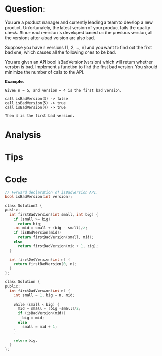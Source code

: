 # Question:

You are a product manager and currently leading a team to develop a new product. Unfortunately, the latest version of your product fails the quality check. Since each version is developed based on the previous version, all the versions after a bad version are also bad.

Suppose you have n versions [1, 2, ..., n] and you want to find out the first bad one, which causes all the following ones to be bad.

You are given an API bool isBadVersion(version) which will return whether version is bad. Implement a function to find the first bad version. You should minimize the number of calls to the API.

**Example**:
```
Given n = 5, and version = 4 is the first bad version.

call isBadVersion(3) -> false
call isBadVersion(5) -> true
call isBadVersion(4) -> true

Then 4 is the first bad version. 
```

# Analysis

# Tips

# Code
```go
// Forward declaration of isBadVersion API.
bool isBadVersion(int version);

class Solution2 {
public:
  int firstBadVersion(int small, int big) {
    if (small >= big)
      return big;
    int mid = small + (big - small)/2;
    if (isBadVersion(mid))
      return firstBadVersion(small, mid);
    else
      return firstBadVersion(mid + 1, big);
  }

  int firstBadVersion(int n) {
    return firstBadVersion(0, n);
  }
};

class Solution {
public:
  int firstBadVersion(int n) {
    int small = 1, big = n, mid;
      
    while (small < big) {
      mid = small + (big -small)/2;
      if (isBadVersion(mid))
        big = mid;
      else
        small = mid + 1;
    }
      
    return big;
  }
};
```

